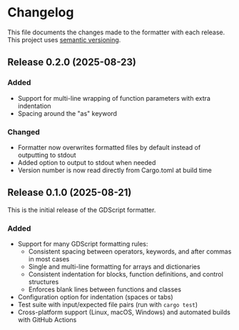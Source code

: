 # Changelog

This file documents the changes made to the formatter with each release. This project uses [semantic versioning](https://semver.org/spec/v2.0.0.html).

## Release 0.2.0 (2025-08-23)

### Added

- Support for multi-line wrapping of function parameters with extra indentation
- Spacing around the "as" keyword

### Changed

- Formatter now overwrites formatted files by default instead of outputting to stdout
- Added option to output to stdout when needed
- Version number is now read directly from Cargo.toml at build time

## Release 0.1.0 (2025-08-21)

This is the initial release of the GDScript formatter.

### Added

- Support for many GDScript formatting rules:
  - Consistent spacing between operators, keywords, and after commas in most cases
  - Single and multi-line formatting for arrays and dictionaries
  - Consistent indentation for blocks, function definitions, and control structures
  - Enforces blank lines between functions and classes
- Configuration option for indentation (spaces or tabs)
- Test suite with input/expected file pairs (run with `cargo test`)
- Cross-platform support (Linux, macOS, Windows) and automated builds with GitHub Actions
